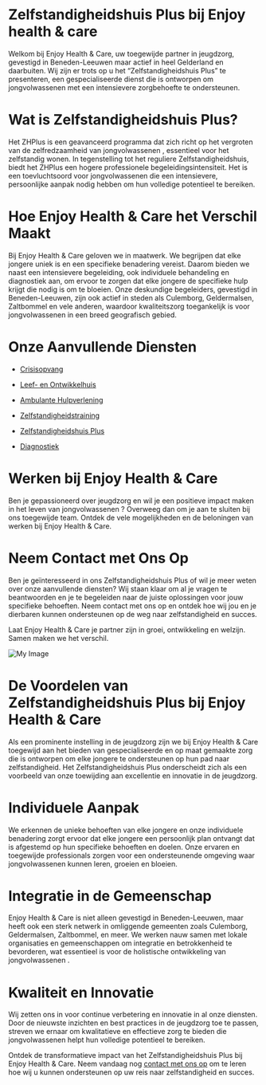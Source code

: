 # Zelfstandigheidshuis Plus bij Enjoy health & care

Welkom bij Enjoy Health & Care, uw toegewijde partner in jeugdzorg, gevestigd in Beneden-Leeuwen maar actief in heel Gelderland en daarbuiten. Wij zijn er trots op u het “Zelfstandigheidshuis Plus” te presenteren, een gespecialiseerde dienst die is ontworpen om jongvolwassenen  met een intensievere zorgbehoefte te ondersteunen.

# Wat is Zelfstandigheidshuis Plus?

Het ZHPlus is een geavanceerd programma dat zich richt op het vergroten van de zelfredzaamheid van jongvolwassenen , essentieel voor het zelfstandig wonen. In tegenstelling tot het reguliere Zelfstandigheidshuis, biedt het ZHPlus een hogere professionele begeleidingsintensiteit. Het is een toevluchtsoord voor jongvolwassenen  die een intensievere, persoonlijke aanpak nodig hebben om hun volledige potentieel te bereiken.

# Hoe Enjoy Health & Care het Verschil Maakt
Bij Enjoy Health & Care geloven we in maatwerk. We begrijpen dat elke jongere uniek is en een specifieke benadering vereist. Daarom bieden we naast een intensievere begeleiding, ook individuele behandeling en diagnostiek aan, om ervoor te zorgen dat elke jongere de specifieke hulp krijgt die nodig is om te bloeien. Onze deskundige begeleiders, gevestigd in Beneden-Leeuwen, zijn ook actief in steden als Culemborg, Geldermalsen, Zaltbommel en vele anderen, waardoor kwaliteitszorg toegankelijk is voor jongvolwassenen  in een breed geografisch gebied.

# Onze Aanvullende Diensten

- [Crisisopvang]()

- [Leef- en Ontwikkelhuis]()

- [Ambulante Hulpverlening]()

- [Zelfstandigheidstraining]()

- [Zelfstandigheidshuis Plus]()

- [Diagnostiek]()

# Werken bij Enjoy Health & Care


Ben je gepassioneerd over jeugdzorg en wil je een positieve impact maken in het leven van jongvolwassenen ? Overweeg dan om je aan te sluiten bij ons toegewijde team. Ontdek de vele mogelijkheden en de beloningen van werken bij Enjoy Health & Care.

# Neem Contact met Ons Op


Ben je geïnteresseerd in ons Zelfstandigheidshuis Plus of wil je meer weten over onze aanvullende diensten? Wij staan klaar om al je vragen te beantwoorden en je te begeleiden naar de juiste oplossingen voor jouw specifieke behoeften. Neem contact met ons op en ontdek hoe wij jou en je dierbaren kunnen ondersteunen op de weg naar zelfstandigheid en succes.

Laat Enjoy Health & Care je partner zijn in groei, ontwikkeling en welzijn. Samen maken we het verschil.

![My Image](/images/services/Zelfstandigheidshuis-Plus.webp)

# De Voordelen van Zelfstandigheidshuis Plus bij Enjoy Health & Care

Als een prominente instelling in de jeugdzorg zijn we bij Enjoy Health & Care toegewijd aan het bieden van gespecialiseerde en op maat gemaakte zorg die is ontworpen om elke jongere te ondersteunen op hun pad naar zelfstandigheid. Het Zelfstandigheidshuis Plus onderscheidt zich als een voorbeeld van onze toewijding aan excellentie en innovatie in de jeugdzorg.

# Individuele Aanpak

We erkennen de unieke behoeften van elke jongere en onze individuele benadering zorgt ervoor dat elke jongere een persoonlijk plan ontvangt dat is afgestemd op hun specifieke behoeften en doelen. Onze ervaren en toegewijde professionals zorgen voor een ondersteunende omgeving waar jongvolwassenen  kunnen leren, groeien en bloeien.

# Integratie in de Gemeenschap

Enjoy Health & Care is niet alleen gevestigd in Beneden-Leeuwen, maar heeft ook een sterk netwerk in omliggende gemeenten zoals Culemborg, Geldermalsen, Zaltbommel, en meer. We werken nauw samen met lokale organisaties en gemeenschappen om integratie en betrokkenheid te bevorderen, wat essentieel is voor de holistische ontwikkeling van jongvolwassenen .

# Kwaliteit en Innovatie
Wij zetten ons in voor continue verbetering en innovatie in al onze diensten. Door de nieuwste inzichten en best practices in de jeugdzorg toe te passen, streven we ernaar om kwalitatieve en effectieve zorg te bieden die jongvolwassenen  helpt hun volledige potentieel te bereiken.

Ontdek de transformatieve impact van het Zelfstandigheidshuis Plus bij Enjoy Health & Care. Neem vandaag nog [contact met ons op]() om te leren hoe wij u kunnen ondersteunen op uw reis naar zelfstandigheid en succes.